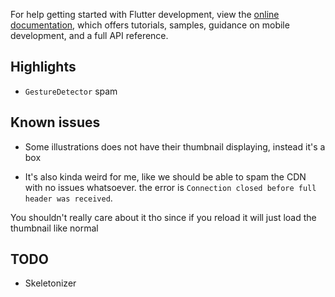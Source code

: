 
For help getting started with Flutter development, view the
[online documentation](https://docs.flutter.dev/), which offers tutorials,
samples, guidance on mobile development, and a full API reference.

## Highlights
- `GestureDetector` spam


## Known issues
- Some illustrations does not have their thumbnail displaying, instead it's a box
+ It's also kinda weird for me, like we should be able to spam the CDN with no issues whatsoever.
the error is `Connection closed before full header was received`.

You shouldn't really care about it tho since if you reload it will just load the thumbnail like normal



## TODO
- Skeletonizer
